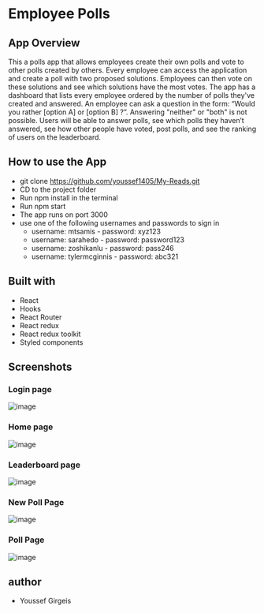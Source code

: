 # Employee Polls

## App Overview

This a polls app that allows employees create their own polls and vote to other polls created by others. Every employee can access the application and create a poll with two proposed solutions. Employees can then vote on these solutions and see which solutions have the most votes. The app has a dashboard that lists every employee ordered by the number of polls they've created and answered. An employee can ask a question in the form: “Would you rather [option A] or [option B] ?”. Answering "neither" or "both" is not possible. Users will be able to answer polls, see which polls they haven’t answered, see how other people have voted, post polls, and see the ranking of users on the leaderboard.

## How to use the App

- git clone https://github.com/youssef1405/My-Reads.git
- CD to the project folder
- Run npm install in the terminal
- Run npm start
- The app runs on port 3000
- use one of the following usernames and passwords to sign in
  - username: mtsamis - password: xyz123
  - username: sarahedo - password: password123
  - username: zoshikanlu - password: pass246
  - username: tylermcginnis - password: abc321

## Built with

- React
- Hooks
- React Router
- React redux
- React redux toolkit
- Styled components

## Screenshots
### Login page
![image](https://user-images.githubusercontent.com/18706769/217675986-c7338561-9480-401c-b1b9-65c61f14f2ce.png)

### Home page
![image](https://user-images.githubusercontent.com/18706769/217676149-38892418-e38a-4a6c-a26b-a069990dd14b.png)

### Leaderboard page
![image](https://user-images.githubusercontent.com/18706769/217676241-8db918c2-bfaf-442c-93cf-0c61d443a203.png)

### New Poll Page
![image](https://user-images.githubusercontent.com/18706769/217676310-95f46303-6607-41b2-94ce-e36b388b7758.png)

### Poll Page
![image](https://user-images.githubusercontent.com/18706769/217676398-a335340e-8061-4e65-a39d-cd5ce1f91188.png)


## author

- Youssef Girgeis
